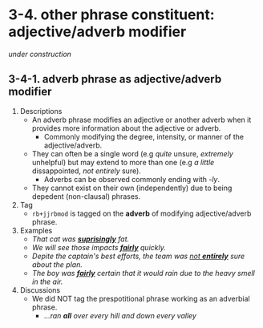 # 3-4. other phrase constituent: adjective/adverb modifier

*under construction* 

## 3-4-1. adverb phrase as adjective/adverb modifier
1. Descriptions
   - An adverb phrase modifies an adjective or another adverb when it provides more information about the adjective or adverb.
       - Commonly modifying the degree, intensity, or manner of the adjective/adverb.
   - They can often be a single word (e.g *quite* unsure, *extremely* unhelpful) but may extend to more than one (e.g *a little* dissappointed, *not entirely* sure).
       - Adverbs can be observed commonly ending with *-ly*.
   - They cannot exist on their own (independently) due to being depedent (non-clausal) phrases.
2. Tag
   - `rb+jjrbmod` is tagged on the **adverb** of modifying adjective/adverb phrase.
3. Examples
   - *That cat was <ins>**suprisingly**</ins> fat.*
   - *We will see those impacts <ins>**fairly**</ins> quickly.*
   - *Depite the captain's best efforts, the team was <ins>not **entirely**</ins> sure about the plan.*
   - *The boy was <ins>**fairly**</ins> certain that it would rain due to the heavy smell in the air.*
4. Discussions
   - We did NOT tag the prespotitional phrase working as an adverbial phrase.
      - *...ran **all** over every hill and down every valley*
